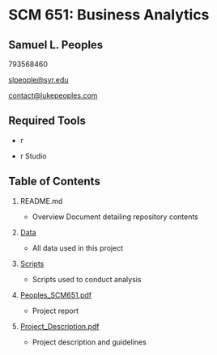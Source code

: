 # SCM 651: Business Analytics
## Samuel L. Peoples

793568460

slpeople@syr.edu

contact@lukepeoples.com

## Required Tools

* r

* r Studio

## Table of Contents

1. README.md 
    - Overview Document detailing repository contents

2. [Data](https://github.com/SLPeoples/MSADS_Portfolio/tree/master/SCM651_BusinessAnalytics/data)
    - All data used in this project

3. [Scripts](https://github.com/SLPeoples/MSADS_Portfolio/tree/master/SCM651_BusinessAnalytics/scripts)
    - Scripts used to conduct analysis

4. [Peoples_SCM651.pdf](https://github.com/SLPeoples/MSADS_Portfolio/blob/master/SCM651_BusinessAnalytics/Peoples_SCM651.pdf)
    - Project report
  
5. [Project_Description.pdf](https://github.com/SLPeoples/MSADS_Portfolio/blob/master/SCM651_BusinessAnalytics/Project_Description.pdf)
    - Project description and guidelines
